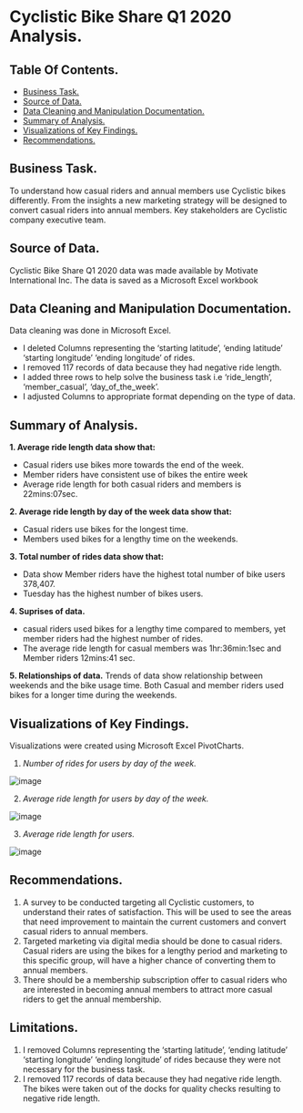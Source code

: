 # Cyclistic Bike Share Q1 2020 Analysis.

## Table Of Contents.
- [Business Task.](#business-task)
- [Source of Data.](#source-of-data)
- [Data Cleaning and Manipulation Documentation.](#data-cleaning-and-manipulation-documentation)
- [Summary of Analysis.](#summary-of-analysis)
- [Visualizations of Key Findings.](#visualizations-of-key-findings)
- [Recommendations.](#recommendations)

  
## Business Task.
To understand how casual riders and annual members use Cyclistic bikes differently. From the insights a new marketing strategy will be designed to convert casual riders into annual members.
Key stakeholders are Cyclistic company executive team.

## Source of Data.

Cyclistic Bike Share Q1 2020 data was made available by Motivate International Inc. The data is saved as a Microsoft Excel workbook

## Data Cleaning and Manipulation Documentation.

Data cleaning was done in Microsoft Excel. 
- I deleted Columns representing the ‘starting latitude’, ‘ending latitude’ ‘starting longitude’ ‘ending longitude’ of rides.
- I removed 117 records of data because they had negative ride length.
- I added three rows to help solve the business task i.e ‘ride_length’, ‘member_casual’, ‘day_of_the_week’.
- I adjusted Columns to appropriate format depending on the type of data.

## Summary of Analysis.

**1. Average ride length data show that:**
- Casual riders use bikes more towards the end of the week.
- Member riders have  consistent  use of bikes the entire week
- Average ride length for both casual riders and members is 22mins:07sec.

**2. Average ride length by day of the week data show that:**
- Casual riders use bikes for the longest time. 
- Members used bikes for a lengthy time on the weekends.

**3. Total number of rides data show that:**
- Data show Member riders have the highest total number of bike users 378,407.
- Tuesday has the highest number of bikes users.

**4. Suprises of data.**
- casual riders used bikes for a lengthy time compared to members, yet member riders had the highest number of rides. 
- The average ride length for casual members was 1hr:36min:1sec and Member riders 12mins:41 sec.

**5. Relationships of data.**
Trends of data show relationship between weekends and the bike usage time. Both Casual and member riders used bikes for a longer time during the weekends.

## Visualizations of Key Findings.
Visualizations were created using Microsoft Excel PivotCharts.

1. *Number of rides for users by day of the week.*

![image](https://github.com/emychela/Cyclistic_Bike_Share_Analysis/assets/150371945/8de8d977-e431-449a-9b4a-c55d969df776)


2. *Average ride length for users by day of the week.*

![image](https://github.com/emychela/Cyclistic_Bike_Share_Analysis/assets/150371945/4db18987-ca4d-4ab4-840e-a43959da9019)



3. *Average ride length for users.*

![image](https://github.com/emychela/Cyclistic_Bike_Share_Analysis/assets/150371945/590d7b97-37ed-406b-a333-6b3e2fa30a54) 



## Recommendations.
1. A survey to be conducted targeting all Cyclistic customers, to understand their rates of satisfaction. This will be used to see the areas that need improvement to maintain the current customers and convert casual riders to annual members.
2. Targeted marketing via digital media should be done to casual riders. Casual riders are using the bikes for a lengthy period and marketing to this specific group, will have a higher chance of converting them to annual members.
3. There should be a membership subscription offer to casual riders who are interested in becoming annual members to attract more casual riders to get the annual membership.

## Limitations.
1. I removed Columns representing the ‘starting latitude’, ‘ending latitude’ ‘starting longitude’ ‘ending longitude’ of rides because they were not necessary for the business task.
2. I removed 117 records of data because they had negative ride length. The bikes were taken out of the docks for quality checks resulting to negative ride length. 



   




























